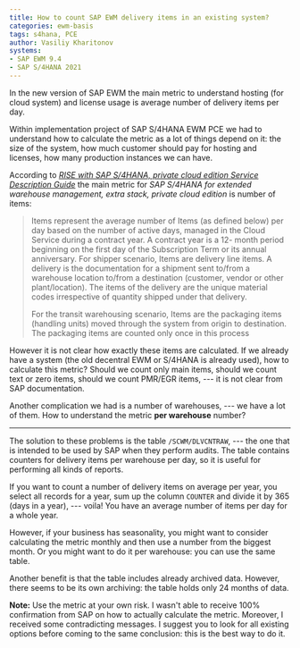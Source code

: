 ```yaml
---
title: How to count SAP EWM delivery items in an existing system?
categories: ewm-basis
tags: s4hana, PCE
author: Vasiliy Kharitonov
systems:
- SAP EWM 9.4
- SAP S/4HANA 2021
---
```


In the new version of SAP EWM the main metric to understand hosting (for cloud
system) and license usage is average number of delivery items per day.

Within implementation project of SAP S/4HANA EWM PCE we had to understand how
to calculate the metric as a lot of things depend on it: the size of the
system, how much customer should pay for hosting and licenses, how many
production instances we can have.

According to [*RISE with SAP S/4HANA, private cloud edition Service Description
Guide*](https://assets.cdn.sap.com/agreements/product-policy/hec/service-description/rise-with-sap-s4hana-private-cloud-edition-service-description-guide-english-v1-2021.pdf)
the main metric for *SAP S/4HANA for extended warehouse management, extra
stack, private cloud edition* is number of items:
> Items represent the average number of Items (as defined below) per day based
> on the number of active days, managed in the Cloud Service during a contract
> year. A contract year is a 12- month period beginning on the first day of the
> Subscription Term or its annual anniversary. For shipper scenario, Items are
> delivery line items. A delivery is the documentation for a shipment sent
> to/from a warehouse location to/from a destination (customer, vendor or other
> plant/location). The items of the delivery are the unique material codes
> irrespective of quantity shipped under that delivery.  
> 
> For the transit warehousing scenario, Items are the packaging items (handling
> units) moved through the system from origin to destination. The packaging
> items are counted only once in this process

However it is not clear how exactly these items are calculated. If we already
have a system (the old decentral EWM or S/4HANA is already used), how to
calculate this metric? Should we count only main items, should we count text or
zero items, should we count PMR/EGR items, --- it is not clear from SAP
documentation.

Another complication we had is a number of warehouses, --- we have a lot of
them. How to understand the metric **per warehouse** number?

---

The solution to these problems is the table `/SCWM/DLVCNTRAW`, --- the one that
is intended to be used by SAP when they perform audits. The table contains
counters for delivery items per warehouse per day, so it is useful for
performing all kinds of reports.

If you want to count a number of delivery items on average per year, you select
all records for a year, sum up the column `COUNTER` and divide it by 365 (days
in a year), --- voila! You have an average number of items per day for a whole
year.

However, if your business has seasonality, you might want to consider
calculating the metric monthly and then use a number from the biggest month. Or
you might want to do it per warehouse: you can use the same table.

Another benefit is that the table includes already archived data. However,
there seems to be its own archiving: the table holds only 24 months of data.

**Note:** Use the metric at your own risk. I wasn't able to receive 100%
confirmation from SAP on how to actually calculate the metric. Moreover, I
received some contradicting messages. I suggest you to look for all existing
options before coming to the same conclusion: this is the best way to do it.
